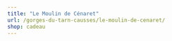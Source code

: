 ```yaml
---
title: "Le Moulin de Cénaret"
url: /gorges-du-tarn-causses/le-moulin-de-cenaret/
shop: cadeau
---
```

